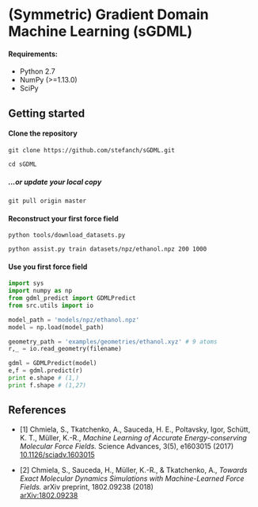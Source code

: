 # (Symmetric) Gradient Domain Machine Learning (sGDML)

#### Requirements:
- Python 2.7
- NumPy (>=1.13.0)
- SciPy

## Getting started

#### Clone the repository

`git clone https://github.com/stefanch/sGDML.git`

`cd sGDML`

##### ...or update your local copy

`git pull origin master`

#### Reconstruct your first force field

`python tools/download_datasets.py`

`python assist.py train datasets/npz/ethanol.npz 200 1000`

#### Use you first force field

```python
import sys
import numpy as np
from gdml_predict import GDMLPredict
from src.utils import io

model_path = 'models/npz/ethanol.npz'
model = np.load(model_path)

geometry_path = 'examples/geometries/ethanol.xyz' # 9 atoms
r,_ = io.read_geometry(filename)

gdml = GDMLPredict(model)
e,f = gdml.predict(r)
print e.shape # (1,)
print f.shape # (1,27)
```

## References

* [1] Chmiela, S., Tkatchenko, A., Sauceda, H. E., Poltavsky, Igor, Schütt, K. T., Müller, K.-R.,
*Machine Learning of Accurate Energy-conserving Molecular Force Fields.*
Science Advances, 3(5), e1603015 (2017)   
[10.1126/sciadv.1603015](http://dx.doi.org/10.1126/sciadv.1603015)

* [2] Chmiela, S., Sauceda, H., Müller, K.-R., & Tkatchenko, A.,
*Towards Exact Molecular Dynamics Simulations with Machine-Learned Force Fields.*
arXiv preprint, 1802.09238 (2018)   
[arXiv:1802.09238](https://arxiv.org/abs/1802.09238)